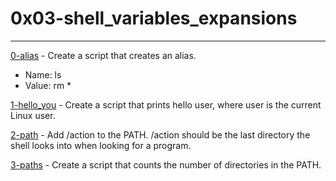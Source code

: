# 0x03-shell_variables_expansions

___

[0-alias](./0-alias) - Create a script that creates an alias.
- Name: ls
- Value: rm *

[1-hello_you](./1-hello_you) - Create a script that prints hello user, where user is the current Linux user.

[2-path](./2-path) - Add /action to the PATH. /action should be the last directory the shell looks into when looking for a program.

[3-paths](./3-paths) - Create a script that counts the number of directories in the PATH.


